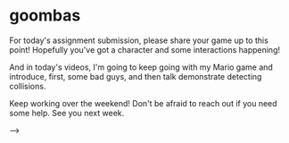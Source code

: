 # goombas

For today's assignment submission, please share your game up to this point! Hopefully you've got a character and some interactions happening!

And in today's videos, I'm going to keep going with my Mario game and introduce, first, some bad guys, and then talk demonstrate detecting collisions.

Keep working over the weekend! Don't be afraid to reach out if you need some help. See you next week.

<!--
# enemy mine

"Today we'll look at some foolproof ways to make enemies. Fun, right? "

Today we talked about this concept of an enemy. Or, as I've said in the project description, foils. Which is to say, things that push back against our sense of self.

What we're really talking about is an 'other', or, another. We're talking about people and experiences that change us.

I'm inclined to follow people like Octavia Butler in viewing the 'other' as an opportunity to learn, grow, change and adapt.

And perhaps the biggest enemy is just, time. As in, we never have enough of it, unless we have too much of it.

In that super stupid landscape game that we looked at in the landscape excercise, as in many games (and in university courses, and jobs, and life itself!), we have a certain amount of time to do something and if we don't succeed in doing the thing in the right amount of time, then the game is over.

We often times want to show that time on the screen. So let's talk first about that.

Here's a little [sketch](https://editor.p5js.org/socalledsound/sketches/z7pFgr9AC) that does that, and only that. It counts down the time and shows it on the screen. It's a version of the code that runs the countdown timer in the landscape game. I could definitely do this with fewer variables, but I think more variables makes it maybe easier to see exactly what's going on?

In setup I use a function called millis(), which gets the current time in milliseconds

```
 timeStarted = millis();

```

Then, in the draw loop, I can get the current time and calculate elapsed and remaining time from that:

```

  //get the current time
  currentTime = millis();
  timeElapsed = currentTime - timeStarted;
  timeLeft = timeToCompleteLevel - timeElapsed

```

If the time is running out, let the player know:

```
  //if less than 5 seconds, change text color to red
  if(timeLeft < 5000){
    fill(255, 0, 0);
  } else {
    fill(0)
  }

```

And if time runs out, get rid of the timer and draw a game over screen. Otherwise, keep drawing the time left on the screen:

```
  if(timeLeft <= 0){
    background(0);
    fill(255);
    text('game over', 200, 200);

  } else {
      //convert the output of millis to a nicer format, check the console
  console.log(timeLeft);
  timeLeft = millisToMinutesAndSeconds(timeLeft)
  console.log(timeLeft);
  text(timeLeft, 200, 200)
  }
```

You can see I also use a helper function that converts the time to a more readable format.

```
//just a helper function to help show the time remaining in a nice format
function millisToMinutesAndSeconds(millis) {
const minutes = Math.floor(millis / 60000);
console.log(millis);
const seconds = ((millis % 60000) / 1000).toFixed(0);
return (seconds == 60 ? (minutes+1) + ":00" : minutes + ":" + (seconds < 10 ? "0" : "") + seconds);
}
```

This is actually some code that someone else wrote. First we divide millis by 60000, which is the number of milliseconds in an hour. Then we use the modulo from last class to get what's left after we get the hours. Make sense? And we divide that by 1000, rounding it off so we throw away any extra milliseconds.

The last line is maybe the most confusing. It's a super nice syntax for writing a conditional statement that is much shorter and clearer in some cases. It basically says

```
if(seconds == 60){
    //add one to minutes and return a string that displays the number of minutes and :00
} else {
    //return the number of minutes and
    if(seconds < 10){
        //return zero and then the number of seconds
        else{
            // return the number of seconds
        }
    }
}

```

It's called a ternary expression and it's kind of confusing at first, but once you get it, you find yourself using it ALL THE TIME.

But the great part also, is, you don't really have to understand what's going on here to use a function like that! You can just use it. Feed in millis, get back minutes:seconds.

# collision

Ok, so time is one part of the socalled enemy in this game, which, really, is more like desire than a traditional enemy, right? Now, this game is super boring, mostly because there isn't much to figure out. It's like a super simple puzzle.

But it does have another element that is common to many games, that I want to explore in a little more detail right now, which is collision detection.

Now first of all, I'm going to say that what we discuss here will be giving short time to a pretty complext topic. My first example was just sort of generally colluding, and in future examples we'll use the p5.play library. But you can get much more precise if you check individual points or vertices against each other, and that's generally how 'real' collision detection works. The math can get a little hairy, but it's kind of neat. If you want to take a look at what that looks like, here's an [example](https://editor.p5js.org/socalledsound/sketches/X_slFU6DU) that checks a collision between a pentagon and a complex polygon and [here](https://editor.p5js.org/socalledsound/sketches/3wNZL0zts) is one for a line/point collision. I ported both from an excellent online book called [collision detection](http://www.jeffreythompson.org/collision-detection/table_of_contents.php). The online examples are in processing, but porting the ideas to p5 is pretty straightforward as we've discussed before, and mostly has to do with changing the variables so that they aren't typed. More challenging is understanding the math involved, particularly if you're not already familiar with vectors and trigonometry. Again, as so often, I recommend Daniel Shiffman's really amazing [nature of code](https://natureofcode.com/book/chapter-1-vectors/) if you want to get deeper with this stuff! Chapter 1 dives right into vectors, and he presents the material in a really approachable way.

# back to the landscape game

Let's look again at the [code](https://editor.p5js.org/socalledsound/sketches/cjxO852kb) for my super stupid landscape game from last class. I want to walk you through the code, show you how you can follow the logical thread of a program and see how it's composed of interlocking functions that all work together to create a certain outcome. Learning to think like this is what learning to code is. Learning to write these small functions, that do only one or two things, and fit them together using the syntax tricks that we've been learning will make your life so much easier when it comes to writing code.

We know that our setup function runs first, and then our draw function runs in a loop. In setup we have a function called startGame and in draw we have a function called drawGame, which runs as long as the gameOver variable is false.

First, startGame:

```

//reset all the global variables to the initial state and make a new Level
function startGame(){
    counter = 0;
    score = 0;
    gameOver = false;
    level = new Level(imgs[counter]);
}

```

Here, we just reset all the gloabl variables to their beginning values and make a new Level. A Level is an organizing structure that I made. Let's take a look at its constructor function to see what kinds of data it stores:

```
//this is a class which keeps track of all the aspects of a level
class Level{
constructor(img){
    this.bg = img;
    this.door = new Door();
    this.targetX = this.door.handleX;
    this.targetY = this.door.handleY;
    this.player = new Player(this.targetX, this.targetY);
    this.totalTime = 15000;
    this.timeStarted = millis();
}

```

You can see that it keeps track of a background image, a door, a target -- the door handle -- a player -- which gets the target as parameters! -- , totalTime (time to complete the level) and timeStarted. So, it keeps track of the timer, which we looked at above. It's important to notice that we get a new image, a new door, a new player and a new timestarted each time we make a new level.

The Level also has methods for updating time and displaying the level -- the door the player, the time left, the score, which is everything on the screen -- on the canvas.

In the draw loop, I just say, if the game isn't over yet, then draw the game. And if it is, then draw game over onto the screen:

```
function draw() {
  //if the game isn't over then draw the game
  if(!gameOver){
    drawGame();
  } else {
    //if the game is over draw the game over screen
    background(0)
    drawGameOver();
  }
}
```

So let's take a look at this drawGame function, at line 213:

```

function drawGame(){
    //the level has a player which has a method to check to see if it reached the goal
    level.player.checkHand();

  //if the player has reached the goal then update the counter and make a new level
  if(level.player.atGoal){
      score++
      counter++
      level = new Level(imgs[counter%imgs.length]);
  }
    //display the level
    level.display();
}

```

Now we're starting to see where the collision is, right? Every time through the draw loop, the first thing we do is call a function called Level.player.checkHand(). Remember, each Level makes a new player, and we pass in the target that that player is trying to reach. Let's look at the checkHand method of the class Player. If you don't understand why we're checking the class Player for a function called checkHand, be sure to reach out to me! Here's the Player:

```

//our player constructor, gets remade for every level
class Player{
  constructor(targetX, targetY){
  this.x = random(0+100,width-100);
  this.y = 340;
  this.width = 30;
  this.height = 90;
  this.targetX = targetX;
  this.targetY = targetY;
  this.atGoal = false;
  }

  //draw the player
  display(){
    image(hand, this.x, this.y, this.width,this.height);
  }

  //functions to move the player by incrementing its x and y values
  moveUp(){
     this.y-=10;
  }

    moveDown(){
     this.y+=10;
  }

    moveLeft(){
     this.x-=10;
  }

    moveRight(){
     this.x+=10;
  }


  //check if the hand is near the doorknob
  checkHand(){
      let goal = dist(this.x + this.width/2, this.y, this.targetX, this.targetY);

      if(goal < 20 ){
        this.atGoal = true;
      }
  }



}

```

And we can see that the checkHand function is pretty straightforward, and uses a nice method from the p5 library called dist(), which calculates the distance between one x.y coordinate and another. So all I need to do is check what the distance between the target and the player is, and then, if it's close enough, set the player.atGoal property to true. Make sense? I got the number 20 sort of by trial and error, it was just what worked reasonably well, quickly. I could tighten that up but for a demo it seemed fine.

Back in the drawgame function now maybe it makes sense?

```
level.player.checkHand();

```

First we checkHand, which will set player.atGoal to true if the player has gotten close enough. Then if the player is at the goal we'll make a new level. Either way, we'll display the current level.

```
  if(level.player.atGoal){
      score++
      counter++
      level = new Level(imgs[counter%imgs.length]);
  }
    //display the level
    level.display();

```

And that, my friends, is a very very very simple example of collision detection. Let's look at another slightly more challenging example from the p5 examples: [bouncy bubbles](https://editor.p5js.org/p5/sketches/Motion:_Bouncy_Bubbles).

Hopefully this object-oriented approach is starting to make sense. Each one of these balls is a class named Ball. In setup, we use a for loop to make numBalls number of balls, passing in x and y coordinates, a diameter, an id number and the array called balls, which of course has the data for all of the balls.

In draw, we loop over the array of balls and call three methods on each ball: collide(), move(), and display(). Let's look at collide.

```
  collide() {
    for (let i = this.id + 1; i < numBalls; i++) {
      // console.log(others[i]);
      let dx = this.others[i].x - this.x;
      let dy = this.others[i].y - this.y;
      let distance = sqrt(dx * dx + dy * dy);
      let minDist = this.others[i].diameter / 2 + this.diameter / 2;
      //   console.log(distance);
      //console.log(minDist);
      if (distance < minDist) {
        //console.log("2");
        let angle = atan2(dy, dx);
        let targetX = this.x + cos(angle) * minDist;
        let targetY = this.y + sin(angle) * minDist;
        let ax = (targetX - this.others[i].x) * spring;
        let ay = (targetY - this.others[i].y) * spring;
        this.vx -= ax;
        this.vy -= ay;
        this.others[i].vx += ax;
        this.others[i].vy += ay;
      }
    }
  }
```

Remember, for each ball in the array, we run this function, which is a loop that starts at the index number in the array of the current ball and checks from here until the end of the array if this ball is colliding with any other ball.

Just like with the landscape game, we check the distance between the center of this ball and center of the ball being checked, to see if it's less than the radius (half of the diameter) of this ball + the radius of the other ball.

And then if it the balls are colliding (the radius of one is overlapping the radius of another), we turn it around, calculating a new trajectory for the ball with the help of a trig function called [atan2](https://p5js.org/reference/#/p5/atan2). How this works is beyond the scope of our current discussion and might distract us from colliders, but if you want to learn more I refer you to a book that I've mentioned in the past, Daniel Shiffman's [the nature of code](https://natureofcode.com/book/chapter-3-oscillation/) Chapter 3 explains this really well, for beginning trigonometry students!

The main thing I want you to take away from this is, we can keep track of a bunch of stuff in our program, using objects and we can compare the current location of all of those things and make decisions about what to do based on those collisions.

# p5.play - sprites and collisions

So far we've only really used one aspect of p5.play, which is the tools it has for helping us work with sprite sheets. But there's also a ton we can do with those sprite sheets (or sequences of images) once we get them loaded in.

And everything starts with a [Sprite](https://molleindustria.github.io/p5.play/docs/classes/Sprite.html).

I'm going to bring back the alien from the other day to illustrate how we can make a version of the ball colliders from above, using a Sprite.

We'll start with a simple [example](https://molleindustria.github.io/p5.play/examples/index.html?fileName=sprite6.js) from the p5.play examples.

As you can see, we create a variable called cloud and then set the value of that sprite to a sprite by calling the function createSprite() and passing in a location.

```
cloud = createSprite(400, 200);
```

Then, add an animation and a velocity:

```
cloud.addAnimation('normal', 'assets/cloud_breathing0001.png', 'assets/cloud_breathing0009.png');
cloud.velocity.x = 3;
```

Then in the main draw function we call drawSprites(). If we don't pass any values in, it will draw all of the sprites in the sketch. You can see that there is also a 'visible' property on our Sprite, which we can set to true or false. In the sketch there's also a conditional statement that moves the animation back to the left edge of the screen when it gets to the right edge.

```
  if(cloud.position.x > width){
        cloud.position.x = 0;
  }


```

In this sketch there's also a mousePressed function, that draws a nice sketch at the position of the mouse if it is clicked and sets a lifespan value, after which it will be removed from the sketch:

```

//every mouse press
function mousePressed() {

  //create a sprite
  var splat = createSprite(mouseX, mouseY);
  splat.addAnimation('normal', 'assets/asterisk_explode0001.png', 'assets/asterisk_explode0011.png');

  //set a self destruction timer (life)
  splat.life = 40;
}
```

These are things that we've done before without this library, so I hope this all makes a certain amount of sense at this point!

Now, another thing that we really want to be able to do is, changeAnimation. As [here](https://molleindustria.github.io/p5.play/examples/index.html?fileName=sprite3.js).

As you can see, we can add multiple animations to a sprite, give each one a key, and then depending on what's going on in our sketch, call changeAnimation(), passing in the appropriate key. Nice! Easy!

We can also set various collision methods on a Sprite. Here's another [example](https://molleindustria.github.io/p5.play/examples/index.html?fileName=collisions.js): overlap, collide and displace.

I think the comments here explain what's happening pretty well, in the draw loop, we check if

We can also make Groups of sprites, which will let us re-make the ball collider sketch from above, but with dancing aliens! You can see the code [here](https://editor.p5js.org/socalledsound/sketches/GGPGwFghg).

I make group called aliens and then in a for loop I create as many aliens as I want and add them to that group.

Then in my main draw loop I can just say

```
aliens.bounce(aliens);
```

Which is a lot like what we did up above with our array of balls, but I think you'll agree, it's kind of easier. Thank you [MolleIndustria](https://molleindustria.org/)!

And you can see another [example](https://molleindustria.github.io/p5.play/examples/index.html?fileName=collisions4.js) of this in the p5.play examples.

# landscapes and collisions

Now, if you remember from last time, we had made a landscape from tiles. I want to add a character to the scene from last time and check to see if that character is colliding with anything in the scene, using Sprites. You can get the code [here](https://github.com/socalledsound/SE-unit2-day14-spritescape/tree/05-with-character), I'll add a few notes of explanation.

First off, this player and most of this example comes from a weirdly hidden example in the p5.play examples. The characeter animation is a spritesheet. In preload, we load that, alomg with another animation for the jumping player.

```
player_sprite_sheet = loadSpriteSheet('player_spritesheet.png', player_frames);

  player_walk = loadAnimation(player_sprite_sheet);

  // An animation with a single frame for standing
  player_stand = loadAnimation(new SpriteSheet('player_spritesheet.png',
    [{'name':'player_stand', 'frame':{'x':284, 'y': 95, 'width': 70, 'height': 94}}]));

  player_jump = loadAnimation('ghost_standing0001.png', 'ghost_standing0007.png');


```

In setup, I make a player sprite as well as two groups of sprites for the landscape, one group for things that will have colliders and one for things that won't.

```

  landscape = new Group();
  backgroundSprites = new Group();
  // Create the Player sprite and add it's animations
  player_sprite = createSprite(140, 300, 40, 10);
  player_sprite.addAnimation('walk', player_walk);
  player_sprite.addAnimation('stand', player_stand);
  player_sprite.addAnimation('jump', player_jump);

```

Then, I mostly just use the code from last class to add these landscape sprites to the scene:

```
  for (var x = 0; x < TOTAL_COLUMNS; x++) {
    addLandscapeCollider('snow.png', x, TOTAL_ROWS - 1);
  }

  // Draw the sign tiles
   addBackgroundSprite('signRight.png', 0, TOTAL_ROWS - 2);
  addBackgroundSprite('signExit.png', 0, 0);

  //draw some more stuff
  addLandscapeCollider('dirtCliffLeft.png', 1, 2);
  addLandscapeCollider('dirtCliffRight.png', 2, 2);
  addLandscapeCollider('grassCliffLeft.png', 4, 4);
  addLandscapeCollider('grassCliffRight.png', 5, 4);

}

```

And then in the draw loop, I draw all of the sprites and then for sprites that I want to check for a collision with the player sprite, I call the Sprite.collide method:

```
  clear();
  background(0);
  drawSprites(backgroundSprites);
  drawSprites(landscape);
  touchScreen();
  gravity();
  movePlayer();
  player_sprite.collide(landscape);
  drawSprites();

```

I should add that I had some trouble using a sprite sheet tile as an image for a sprite, in the end I ended up needing to write a helper function to get the image data out of the sprite sheet. If you run into any trouble be sure to reach out and I'll show you what I had to do.

# finally

I hope this has given you some ideas about how to work with sprites and how to build your game! There are many different directions for you to go from here. I'll leave you with some links for further inspiration.

First, that sky-muse code from last class. Check it out again! I think of this as a game....sort of? Or, certainly something that would count as a game for our purposes. At some point I'm going to see if I can rewrite it, better, myself, I really like the fluid effect it uses, which is very much like this [code](https://editor.p5js.org/codingtrain/sketches/L_ME8qKmQ) you can learn about in a Daniel Shiffman [tutorial](https://thecodingtrain.com/CodingChallenges/036-blobby.html). But it evolves over time, she really ran with that effect and did some interesting things, I think. And although the code is pretty disorganized and maybe hard to read, it works! So who cares. Don't feel like you have to use classes, or compose with functions or any of the rest of it, if just writing stuff out in order works better for you right now, then do that!

[sky-muse code](https://editor.p5js.org/socalledsound/sketches/B-8Md6Bz5)

Also, don't forget, the p5.play examples have four games made in p5.play that you can riff off of, in the examples. For instance, [asteroids](https://molleindustria.github.io/p5.play/examples/index.html?fileName=asteroids.js).

Here's a frogger style game you can code with Daniel Shiffman: [link](https://thecodingtrain.com/CodingChallenges/072.1-frogger.html).

And here's one on [Space Invaders](https://thecodingtrain.com/CodingChallenges/005-space-invaders-p5.html).

Also, [flappy bird](https://thecodingtrain.com/CodingChallenges/031-flappybird.html). And [angry birds](https://thecodingtrain.com/CodingChallenges/138-angry-birds.html). Boy that guy sure makes a lot of videos. We're lucky to have him.

If you're ready to open your mind up to nested for loops and matrixes, this [tutorial](https://www.youtube.com/watch?v=H2aW5V46khA), which builds tetris in vanills js (no p5) is really great. He doesn't explain all that much but the coding style is really, really nice. I just love the way he handles the objects and collision detection. He uses the canvas without p5, so you can also get a sense of what that's like from that video.

The same friendly swedish fellow also has a long series on making super mario in the canvas, without p5. In it, he explores, for instance, a more comprehensive approach to building a landscape from tiles and then checking for collisions. Highly recommended if these things interest you! [link](https://www.youtube.com/watch?v=g-FpDQ8Eqw8)

And here's a [game](https://github.com/socalledsound/soundgame-badlandsclone) that I've been working on, with p5. I was originally going to have the making of this game be the core tutorial of this unit but I realized it was maybe too specific and involved and I thought you'd appreciate the p5.play stuff so I branched out. But, I'm still slowly building it and I'll probably keep building it here and there for the rest of the semester, I'll share it with you as I go along.

<!-- And finally, I made a little [video]() for you that goes through the process of drawing an animation by hand, digitizing it, and bringing it in to p5 or p5.play.  You probably don't need it at this point, but if you do, it's there. -->

<!--
Today we talked about this concept of an enemy. Or, as I've said in the project description, foils. Which is to say, things that push back against our sense of self.

What we're really talking about is an 'other', or, another. We're talking about people and experiences that change us.

I'm inclined to follow people like Octavia Butler in viewing the 'other' as an opportunity to learn, grow, change and adapt.

And perhaps the biggest enemy is just, time. As in, we never have enough of it, unless we have too much of it.

In that super stupid landscape game that we looked at in the landscape excercise, as in many games (and in university courses, and jobs, and life itself!), we have a certain amount of time to do something and if we don't succeed in doing the thing in the right amount of time, then the game is over.

We often times want to show that time on the screen. So let's talk first about that.

Here's a little [sketch](https://editor.p5js.org/socalledsound/sketches/z7pFgr9AC) that does that, and only that. It counts down the time and shows it on the screen. It's a version of the code that runs the countdown timer in the landscape game. I could definitely do this with fewer variables, but I think more variables makes it maybe easier to see exactly what's going on?

In setup I use a function called millis(), which gets the current time in milliseconds

```
 timeStarted = millis();

```

Then, in the draw loop, I can get the current time and calculate elapsed and remaining time from that:

```

  //get the current time
  currentTime = millis();
  timeElapsed = currentTime - timeStarted;
  timeLeft = timeToCompleteLevel - timeElapsed

```

If the time is running out, let the player know:

```
  //if less than 5 seconds, change text color to red
  if(timeLeft < 5000){
    fill(255, 0, 0);
  } else {
    fill(0)
  }

```

And if time runs out, get rid of the timer and draw a game over screen. Otherwise, keep drawing the time left on the screen:

```
  if(timeLeft <= 0){
    background(0);
    fill(255);
    text('game over', 200, 200);

  } else {
      //convert the output of millis to a nicer format, check the console
  console.log(timeLeft);
  timeLeft = millisToMinutesAndSeconds(timeLeft)
  console.log(timeLeft);
  text(timeLeft, 200, 200)
  }
```

You can see I also use a helper function that converts the time to a more readable format.

```
//just a helper function to help show the time remaining in a nice format
function millisToMinutesAndSeconds(millis) {
const minutes = Math.floor(millis / 60000);
console.log(millis);
const seconds = ((millis % 60000) / 1000).toFixed(0);
return (seconds == 60 ? (minutes+1) + ":00" : minutes + ":" + (seconds < 10 ? "0" : "") + seconds);
}
```

This is actually some code that someone else wrote. First we divide millis by 60000, which is the number of milliseconds in an hour. Then we use the modulo from last class to get what's left after we get the hours. Make sense? And we divide that by 1000, rounding it off so we throw away any extra milliseconds.

The last line is maybe the most confusing. It's a super nice syntax for writing a conditional statement that is much shorter and clearer in some cases. It basically says

```
if(seconds == 60){
    //add one to minutes and return a string that displays the number of minutes and :00
} else {
    //return the number of minutes and
    if(seconds < 10){
        //return zero and then the number of seconds
        else{
            // return the number of seconds
        }
    }
}

```

It's called a ternary expression and it's kind of confusing at first, but once you get it, you find yourself using it ALL THE TIME.

But the great part also, is, you don't really have to understand what's going on here to use a function like that! You can just use it. Feed in millis, get back minutes:seconds.

# collision

Ok, so time is one part of the socalled enemy in this game, which, really, is more like desire than a traditional enemy, right? Now, this game is super boring, mostly because there isn't much to figure out. It's like a super simple puzzle.

But it does have another element that is common to many games, that I want to explore in a little more detail right now, which is collision detection.

Now first of all, I'm going to say that what we discuss here will be giving short time to a pretty complext topic. My first example was just sort of generally colluding, and in future examples we'll use the p5.play library. But you can get much more precise if you check individual points or vertices against each other, and that's generally how 'real' collision detection works. The math can get a little hairy, but it's kind of neat. If you want to take a look at what that looks like, here's an [example](https://editor.p5js.org/socalledsound/sketches/X_slFU6DU) that checks a collision between a pentagon and a complex polygon and [here](https://editor.p5js.org/socalledsound/sketches/3wNZL0zts) is one for a line/point collision. I ported both from an excellent online book called [collision detection](http://www.jeffreythompson.org/collision-detection/table_of_contents.php). The online examples are in processing, but porting the ideas to p5 is pretty straightforward as we've discussed before, and mostly has to do with changing the variables so that they aren't typed. More challenging is understanding the math involved, particularly if you're not already familiar with vectors and trigonometry. Again, as so often, I recommend Daniel Shiffman's really amazing [nature of code](https://natureofcode.com/book/chapter-1-vectors/) if you want to get deeper with this stuff! Chapter 1 dives right into vectors, and he presents the material in a really approachable way.

# back to the landscape game

Let's look again at the [code](https://editor.p5js.org/socalledsound/sketches/cjxO852kb) for my super stupid landscape game from last class. I want to walk you through the code, show you how you can follow the logical thread of a program and see how it's composed of interlocking functions that all work together to create a certain outcome. Learning to think like this is what learning to code is. Learning to write these small functions, that do only one or two things, and fit them together using the syntax tricks that we've been learning will make your life so much easier when it comes to writing code.

We know that our setup function runs first, and then our draw function runs in a loop. In setup we have a function called startGame and in draw we have a function called drawGame, which runs as long as the gameOver variable is false.

First, startGame:

```

//reset all the global variables to the initial state and make a new Level
function startGame(){
    counter = 0;
    score = 0;
    gameOver = false;
    level = new Level(imgs[counter]);
}

```

Here, we just reset all the gloabl variables to their beginning values and make a new Level. A Level is an organizing structure that I made. Let's take a look at its constructor function to see what kinds of data it stores:

```
//this is a class which keeps track of all the aspects of a level
class Level{
constructor(img){
    this.bg = img;
    this.door = new Door();
    this.targetX = this.door.handleX;
    this.targetY = this.door.handleY;
    this.player = new Player(this.targetX, this.targetY);
    this.totalTime = 15000;
    this.timeStarted = millis();
}

```

You can see that it keeps track of a background image, a door, a target -- the door handle -- a player -- which gets the target as parameters! -- , totalTime (time to complete the level) and timeStarted. So, it keeps track of the timer, which we looked at above. It's important to notice that we get a new image, a new door, a new player and a new timestarted each time we make a new level.

The Level also has methods for updating time and displaying the level -- the door the player, the time left, the score, which is everything on the screen -- on the canvas.

In the draw loop, I just say, if the game isn't over yet, then draw the game. And if it is, then draw game over onto the screen:

```
function draw() {
  //if the game isn't over then draw the game
  if(!gameOver){
    drawGame();
  } else {
    //if the game is over draw the game over screen
    background(0)
    drawGameOver();
  }
}
```

So let's take a look at this drawGame function, at line 213:

```

function drawGame(){
    //the level has a player which has a method to check to see if it reached the goal
    level.player.checkHand();

  //if the player has reached the goal then update the counter and make a new level
  if(level.player.atGoal){
      score++
      counter++
      level = new Level(imgs[counter%imgs.length]);
  }
    //display the level
    level.display();
}

```

Now we're starting to see where the collision is, right? Every time through the draw loop, the first thing we do is call a function called Level.player.checkHand(). Remember, each Level makes a new player, and we pass in the target that that player is trying to reach. Let's look at the checkHand method of the class Player. If you don't understand why we're checking the class Player for a function called checkHand, be sure to reach out to me! Here's the Player:

```

//our player constructor, gets remade for every level
class Player{
  constructor(targetX, targetY){
  this.x = random(0+100,width-100);
  this.y = 340;
  this.width = 30;
  this.height = 90;
  this.targetX = targetX;
  this.targetY = targetY;
  this.atGoal = false;
  }

  //draw the player
  display(){
    image(hand, this.x, this.y, this.width,this.height);
  }

  //functions to move the player by incrementing its x and y values
  moveUp(){
     this.y-=10;
  }

    moveDown(){
     this.y+=10;
  }

    moveLeft(){
     this.x-=10;
  }

    moveRight(){
     this.x+=10;
  }


  //check if the hand is near the doorknob
  checkHand(){
      let goal = dist(this.x + this.width/2, this.y, this.targetX, this.targetY);

      if(goal < 20 ){
        this.atGoal = true;
      }
  }



}

```

And we can see that the checkHand function is pretty straightforward, and uses a nice method from the p5 library called dist(), which calculates the distance between one x.y coordinate and another. So all I need to do is check what the distance between the target and the player is, and then, if it's close enough, set the player.atGoal property to true. Make sense? I got the number 20 sort of by trial and error, it was just what worked reasonably well, quickly. I could tighten that up but for a demo it seemed fine.

Back in the drawgame function now maybe it makes sense?

```
level.player.checkHand();

```

First we checkHand, which will set player.atGoal to true if the player has gotten close enough. Then if the player is at the goal we'll make a new level. Either way, we'll display the current level.

```
  if(level.player.atGoal){
      score++
      counter++
      level = new Level(imgs[counter%imgs.length]);
  }
    //display the level
    level.display();

```

And that, my friends, is a very very very simple example of collision detection. Let's look at another slightly more challenging example from the p5 examples: [bouncy bubbles](https://editor.p5js.org/p5/sketches/Motion:_Bouncy_Bubbles).

Hopefully this object-oriented approach is starting to make sense. Each one of these balls is a class named Ball. In setup, we use a for loop to make numBalls number of balls, passing in x and y coordinates, a diameter, an id number and the array called balls, which of course has the data for all of the balls.

In draw, we loop over the array of balls and call three methods on each ball: collide(), move(), and display(). Let's look at collide.

```
  collide() {
    for (let i = this.id + 1; i < numBalls; i++) {
      // console.log(others[i]);
      let dx = this.others[i].x - this.x;
      let dy = this.others[i].y - this.y;
      let distance = sqrt(dx * dx + dy * dy);
      let minDist = this.others[i].diameter / 2 + this.diameter / 2;
      //   console.log(distance);
      //console.log(minDist);
      if (distance < minDist) {
        //console.log("2");
        let angle = atan2(dy, dx);
        let targetX = this.x + cos(angle) * minDist;
        let targetY = this.y + sin(angle) * minDist;
        let ax = (targetX - this.others[i].x) * spring;
        let ay = (targetY - this.others[i].y) * spring;
        this.vx -= ax;
        this.vy -= ay;
        this.others[i].vx += ax;
        this.others[i].vy += ay;
      }
    }
  }
```

Remember, for each ball in the array, we run this function, which is a loop that starts at the index number in the array of the current ball and checks from here until the end of the array if this ball is colliding with any other ball.

Just like with the landscape game, we check the distance between the center of this ball and center of the ball being checked, to see if it's less than the radius (half of the diameter) of this ball + the radius of the other ball.

And then if it the balls are colliding (the radius of one is overlapping the radius of another), we turn it around, calculating a new trajectory for the ball with the help of a trig function called [atan2](https://p5js.org/reference/#/p5/atan2). How this works is beyond the scope of our current discussion and might distract us from colliders, but if you want to learn more I refer you to a book that I've mentioned in the past, Daniel Shiffman's [the nature of code](https://natureofcode.com/book/chapter-3-oscillation/) Chapter 3 explains this really well, for beginning trigonometry students!

The main thing I want you to take away from this is, we can keep track of a bunch of stuff in our program, using objects and we can compare the current location of all of those things and make decisions about what to do based on those collisions.

# p5.play - sprites and collisions

So far we've only really used one aspect of p5.play, which is the tools it has for helping us work with sprite sheets. But there's also a ton we can do with those sprite sheets (or sequences of images) once we get them loaded in.

And everything starts with a [Sprite](https://molleindustria.github.io/p5.play/docs/classes/Sprite.html).

I'm going to bring back the alien from the other day to illustrate how we can make a version of the ball colliders from above, using a Sprite.

We'll start with a simple [example](https://molleindustria.github.io/p5.play/examples/index.html?fileName=sprite6.js) from the p5.play examples.

As you can see, we create a variable called cloud and then set the value of that sprite to a sprite by calling the function createSprite() and passing in a location.

```
cloud = createSprite(400, 200);
```

Then, add an animation and a velocity:

```
cloud.addAnimation('normal', 'assets/cloud_breathing0001.png', 'assets/cloud_breathing0009.png');
cloud.velocity.x = 3;
```

Then in the main draw function we call drawSprites(). If we don't pass any values in, it will draw all of the sprites in the sketch. You can see that there is also a 'visible' property on our Sprite, which we can set to true or false. In the sketch there's also a conditional statement that moves the animation back to the left edge of the screen when it gets to the right edge.

```
  if(cloud.position.x > width){
        cloud.position.x = 0;
  }


```

In this sketch there's also a mousePressed function, that draws a nice sketch at the position of the mouse if it is clicked and sets a lifespan value, after which it will be removed from the sketch:

```

//every mouse press
function mousePressed() {

  //create a sprite
  var splat = createSprite(mouseX, mouseY);
  splat.addAnimation('normal', 'assets/asterisk_explode0001.png', 'assets/asterisk_explode0011.png');

  //set a self destruction timer (life)
  splat.life = 40;
}
```

These are things that we've done before without this library, so I hope this all makes a certain amount of sense at this point!

Now, another thing that we really want to be able to do is, changeAnimation. As [here](https://molleindustria.github.io/p5.play/examples/index.html?fileName=sprite3.js).

As you can see, we can add multiple animations to a sprite, give each one a key, and then depending on what's going on in our sketch, call changeAnimation(), passing in the appropriate key. Nice! Easy!

We can also set various collision methods on a Sprite. Here's another [example](https://molleindustria.github.io/p5.play/examples/index.html?fileName=collisions.js): overlap, collide and displace.

I think the comments here explain what's happening pretty well, in the draw loop, we check if

We can also make Groups of sprites, which will let us re-make the ball collider sketch from above, but with dancing aliens! You can see the code [here](https://editor.p5js.org/socalledsound/sketches/GGPGwFghg).

I make group called aliens and then in a for loop I create as many aliens as I want and add them to that group.

Then in my main draw loop I can just say

```
aliens.bounce(aliens);
```

Which is a lot like what we did up above with our array of balls, but I think you'll agree, it's kind of easier. Thank you [MolleIndustria](https://molleindustria.org/)!

And you can see another [example](https://molleindustria.github.io/p5.play/examples/index.html?fileName=collisions4.js) of this in the p5.play examples.

# landscapes and collisions

Now, if you remember from last time, we had made a landscape from tiles. I want to add a character to the scene from last time and check to see if that character is colliding with anything in the scene, using Sprites. You can get the code [here](https://github.com/socalledsound/SE-unit2-day14-spritescape/tree/05-with-character), I'll add a few notes of explanation.

First off, this player and most of this example comes from a weirdly hidden example in the p5.play examples. The characeter animation is a spritesheet. In preload, we load that, alomg with another animation for the jumping player.

```
player_sprite_sheet = loadSpriteSheet('player_spritesheet.png', player_frames);

  player_walk = loadAnimation(player_sprite_sheet);

  // An animation with a single frame for standing
  player_stand = loadAnimation(new SpriteSheet('player_spritesheet.png',
    [{'name':'player_stand', 'frame':{'x':284, 'y': 95, 'width': 70, 'height': 94}}]));

  player_jump = loadAnimation('ghost_standing0001.png', 'ghost_standing0007.png');


```

In setup, I make a player sprite as well as two groups of sprites for the landscape, one group for things that will have colliders and one for things that won't.

```

  landscape = new Group();
  backgroundSprites = new Group();
  // Create the Player sprite and add it's animations
  player_sprite = createSprite(140, 300, 40, 10);
  player_sprite.addAnimation('walk', player_walk);
  player_sprite.addAnimation('stand', player_stand);
  player_sprite.addAnimation('jump', player_jump);

```

Then, I mostly just use the code from last class to add these landscape sprites to the scene:

```
  for (var x = 0; x < TOTAL_COLUMNS; x++) {
    addLandscapeCollider('snow.png', x, TOTAL_ROWS - 1);
  }

  // Draw the sign tiles
   addBackgroundSprite('signRight.png', 0, TOTAL_ROWS - 2);
  addBackgroundSprite('signExit.png', 0, 0);

  //draw some more stuff
  addLandscapeCollider('dirtCliffLeft.png', 1, 2);
  addLandscapeCollider('dirtCliffRight.png', 2, 2);
  addLandscapeCollider('grassCliffLeft.png', 4, 4);
  addLandscapeCollider('grassCliffRight.png', 5, 4);

}

```

And then in the draw loop, I draw all of the sprites and then for sprites that I want to check for a collision with the player sprite, I call the Sprite.collide method:

```
  clear();
  background(0);
  drawSprites(backgroundSprites);
  drawSprites(landscape);
  touchScreen();
  gravity();
  movePlayer();
  player_sprite.collide(landscape);
  drawSprites();

```

I should add that I had some trouble using a sprite sheet tile as an image for a sprite, in the end I ended up needing to write a helper function to get the image data out of the sprite sheet. If you run into any trouble be sure to reach out and I'll show you what I had to do.

# finally

I hope this has given you some ideas about how to work with sprites and how to build your game! There are many different directions for you to go from here. I'll leave you with some links for further inspiration.

First, that sky-muse code from last class. Check it out again! I think of this as a game....sort of? Or, certainly something that would count as a game for our purposes. At some point I'm going to see if I can rewrite it, better, myself, I really like the fluid effect it uses, which is very much like this [code](https://editor.p5js.org/codingtrain/sketches/L_ME8qKmQ) you can learn about in a Daniel Shiffman [tutorial](https://thecodingtrain.com/CodingChallenges/036-blobby.html). But it evolves over time, she really ran with that effect and did some interesting things, I think. And although the code is pretty disorganized and maybe hard to read, it works! So who cares. Don't feel like you have to use classes, or compose with functions or any of the rest of it, if just writing stuff out in order works better for you right now, then do that!

[sky-muse code](https://editor.p5js.org/socalledsound/sketches/B-8Md6Bz5)

Also, don't forget, the p5.play examples have four games made in p5.play that you can riff off of, in the examples. For instance, [asteroids](https://molleindustria.github.io/p5.play/examples/index.html?fileName=asteroids.js).

Here's a frogger style game you can code with Daniel Shiffman: [link](https://thecodingtrain.com/CodingChallenges/072.1-frogger.html).

And here's one on [Space Invaders](https://thecodingtrain.com/CodingChallenges/005-space-invaders-p5.html).

Also, [flappy bird](https://thecodingtrain.com/CodingChallenges/031-flappybird.html). And [angry birds](https://thecodingtrain.com/CodingChallenges/138-angry-birds.html). Boy that guy sure makes a lot of videos. We're lucky to have him.

If you're ready to open your mind up to nested for loops and matrixes, this [tutorial](https://www.youtube.com/watch?v=H2aW5V46khA), which builds tetris in vanills js (no p5) is really great. He doesn't explain all that much but the coding style is really, really nice. I just love the way he handles the objects and collision detection. He uses the canvas without p5, so you can also get a sense of what that's like from that video.

The same friendly swedish fellow also has a long series on making super mario in the canvas, without p5. In it, he explores, for instance, a more comprehensive approach to building a landscape from tiles and then checking for collisions. Highly recommended if these things interest you! [link](https://www.youtube.com/watch?v=g-FpDQ8Eqw8)

And here's a [game](https://github.com/socalledsound/soundgame-badlandsclone) that I've been working on, with p5. I was originally going to have the making of this game be the core tutorial of this unit but I realized it was maybe too specific and involved and I thought you'd appreciate the p5.play stuff so I branched out. But, I'm still slowly building it and I'll probably keep building it here and there for the rest of the semester, I'll share it with you as I go along.-->

<!-- And finally, I made a little [video]() for you that goes through the process of drawing an animation by hand, digitizing it, and bringing it in to p5 or p5.play.  You probably don't need it at this point, but if you do, it's there. -->

<!--For today's assignment, please share your game up to this point! Hopefully you've got a landscape, a character and some interactions happening!

Keep working over the weekend! Don't be afraid to reach out if you need some help. See you next week. --> -->
